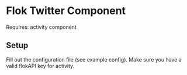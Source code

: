 # Flok Twitter Component

Requires: activity component

## Setup

Fill out the configuration file (see example config). Make sure you have a valid flokAPI key for activity.

